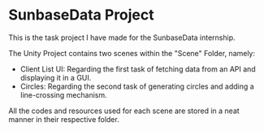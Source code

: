 # SunbaseData Project
 
This is the task project I have made for the SunbaseData internship.

The Unity Project contains two scenes within the "Scene" Folder, namely:
 - Client List UI:
   Regarding the first task of fetching data from an API and displaying it in a GUI.
 - Circles:
   Regarding the second task of generating circles and adding a line-crossing mechanism.

All the codes and resources used for each scene are stored in a neat manner in their respective folder.
